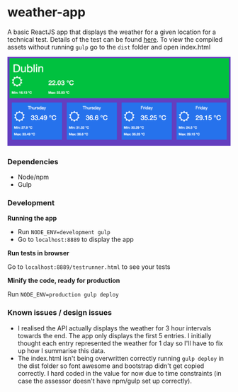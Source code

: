 # weather-app
A basic ReactJS app that displays the weather for a given location for a technical test. Details of the test can be found [here](https://github.com/jamesreilly5/weather-app/blob/master/PROBLEM.md). To view the compiled assets without running `gulp` go to the `dist` folder and open index.html 

![Alt text](/screenshot.png?raw=true "Weather App")

### Dependencies
* Node/npm
* Gulp

### Development
**Running the app**

- Run `NODE_ENV=development gulp`
- Go to `localhost:8889` to display the app

**Run tests in browser**

Go to `localhost:8889/testrunner.html` to see your tests

**Minify the code, ready for production**

Run `NODE_ENV=production gulp deploy`

### Known issues / design issues
* I realised the API actually displays the weather for 3 hour intervals towards the end. The app only displays the first 5 entries. I initially thought each entry represented the weather for 1 day so I'll have to fix up how I summarise this data.
* The index.html isn't being overwritten correctly running `gulp deploy` in the dist folder so font awesome and bootstrap didn't get copied correctly. I hard coded in the value for now due to time constraints (in case the assessor doesn't have npm/gulp set up correctly).
